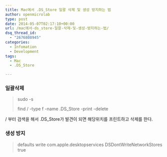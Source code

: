 ```yaml
---
title: Mac에서 .DS_Store 일괄 삭제 및 생성 방지하는 법
author: openmicrolab
type: post
date: 2014-05-07T02:17:10+00:00
url: /mac에서-ds_store-일괄-삭제-및-생성-방지하는-법/
dsq_thread_id:
  - "2676808945"
categories:
  - Infomation
  - Development
tags:
  - Mac
  - .DS_Store

---
```

### 일괄삭제

> sudo -s
> 
> find / -type f -name .DS_Store -print -delete

/ 부터 검색을 해서 .DS_Store가 발견이 되면 해당위치를 프린트하고 삭제를 한다.

### 생성 방지

> defaults write com.apple.desktopservices DSDontWriteNetworkStores true